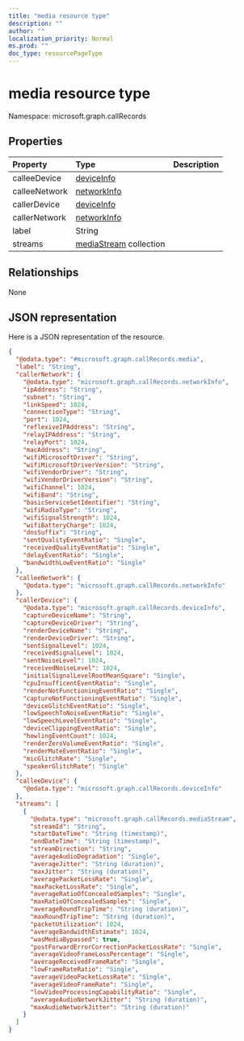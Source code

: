 ```yaml
---
title: "media resource type"
description: ""
author: ""
localization_priority: Normal
ms.prod: ""
doc_type: resourcePageType
---
```


# media resource type


Namespace: microsoft.graph.callRecords



## Properties
|Property|Type|Description|
|:---|:---|:---|
|calleeDevice|[deviceInfo](../resources/callrecords-deviceinfo.md)||
|calleeNetwork|[networkInfo](../resources/callrecords-networkinfo.md)||
|callerDevice|[deviceInfo](../resources/callrecords-deviceinfo.md)||
|callerNetwork|[networkInfo](../resources/callrecords-networkinfo.md)||
|label|String||
|streams|[mediaStream](../resources/callrecords-mediastream.md) collection||

## Relationships
None

## JSON representation
Here is a JSON representation of the resource.
<!-- {
  "blockType": "resource",
  "@odata.type": "microsoft.graph.callRecords.media"
}
-->
``` json
{
  "@odata.type": "#microsoft.graph.callRecords.media",
  "label": "String",
  "callerNetwork": {
    "@odata.type": "microsoft.graph.callRecords.networkInfo",
    "ipAddress": "String",
    "subnet": "String",
    "linkSpeed": 1024,
    "connectionType": "String",
    "port": 1024,
    "reflexiveIPAddress": "String",
    "relayIPAddress": "String",
    "relayPort": 1024,
    "macAddress": "String",
    "wifiMicrosoftDriver": "String",
    "wifiMicrosoftDriverVersion": "String",
    "wifiVendorDriver": "String",
    "wifiVendorDriverVersion": "String",
    "wifiChannel": 1024,
    "wifiBand": "String",
    "basicServiceSetIdentifier": "String",
    "wifiRadioType": "String",
    "wifiSignalStrength": 1024,
    "wifiBatteryCharge": 1024,
    "dnsSuffix": "String",
    "sentQualityEventRatio": "Single",
    "receivedQualityEventRatio": "Single",
    "delayEventRatio": "Single",
    "bandwidthLowEventRatio": "Single"
  },
  "calleeNetwork": {
    "@odata.type": "microsoft.graph.callRecords.networkInfo"
  },
  "callerDevice": {
    "@odata.type": "microsoft.graph.callRecords.deviceInfo",
    "captureDeviceName": "String",
    "captureDeviceDriver": "String",
    "renderDeviceName": "String",
    "renderDeviceDriver": "String",
    "sentSignalLevel": 1024,
    "receivedSignalLevel": 1024,
    "sentNoiseLevel": 1024,
    "receivedNoiseLevel": 1024,
    "initialSignalLevelRootMeanSquare": "Single",
    "cpuInsufficentEventRatio": "Single",
    "renderNotFunctioningEventRatio": "Single",
    "captureNotFunctioningEventRatio": "Single",
    "deviceGlitchEventRatio": "Single",
    "lowSpeechToNoiseEventRatio": "Single",
    "lowSpeechLevelEventRatio": "Single",
    "deviceClippingEventRatio": "Single",
    "howlingEventCount": 1024,
    "renderZeroVolumeEventRatio": "Single",
    "renderMuteEventRatio": "Single",
    "micGlitchRate": "Single",
    "speakerGlitchRate": "Single"
  },
  "calleeDevice": {
    "@odata.type": "microsoft.graph.callRecords.deviceInfo"
  },
  "streams": [
    {
      "@odata.type": "microsoft.graph.callRecords.mediaStream",
      "streamId": "String",
      "startDateTime": "String (timestamp)",
      "endDateTime": "String (timestamp)",
      "streamDirection": "String",
      "averageAudioDegradation": "Single",
      "averageJitter": "String (duration)",
      "maxJitter": "String (duration)",
      "averagePacketLossRate": "Single",
      "maxPacketLossRate": "Single",
      "averageRatioOfConcealedSamples": "Single",
      "maxRatioOfConcealedSamples": "Single",
      "averageRoundTripTime": "String (duration)",
      "maxRoundTripTime": "String (duration)",
      "packetUtilization": 1024,
      "averageBandwidthEstimate": 1024,
      "wasMediaBypassed": true,
      "postForwardErrorCorrectionPacketLossRate": "Single",
      "averageVideoFrameLossPercentage": "Single",
      "averageReceivedFrameRate": "Single",
      "lowFrameRateRatio": "Single",
      "averageVideoPacketLossRate": "Single",
      "averageVideoFrameRate": "Single",
      "lowVideoProcessingCapabilityRatio": "Single",
      "averageAudioNetworkJitter": "String (duration)",
      "maxAudioNetworkJitter": "String (duration)"
    }
  ]
}
```


